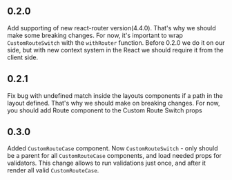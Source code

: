 0.2.0
-----
Add supporting of new react-router version(4.4.0). That's why we should make some breaking changes.
For now, it's important to wrap `CustomRouteSwitch` with the `withRouter` function.
Before 0.2.0 we do it on our side, but with new context system in the React we should require it from the client side.

0.2.1
-----
Fix bug with undefined match inside the layouts components if a path in the layout defined.
That's why we should make on breaking changes.
For now, you should add Route component to the Custom Route Switch props

0.3.0
-----
Added `CustomRouteCase` component. Now `CustomRouteSwitch` - only should be a parent for all `CustomRouteCase` components, and load needed props for validators.
This change allows to run validations just once, and after it render all valid `CustomRouteCase`.

